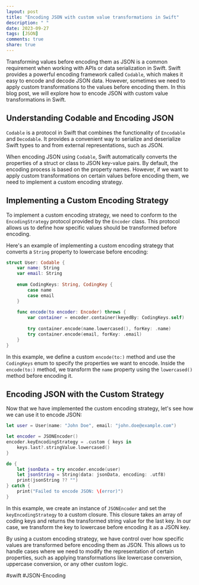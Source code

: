```yaml
---
layout: post
title: "Encoding JSON with custom value transformations in Swift"
description: " "
date: 2023-09-27
tags: [JSON]
comments: true
share: true
---
```


Transforming values before encoding them as JSON is a common requirement when working with APIs or data serialization in Swift. Swift provides a powerful encoding framework called `Codable`, which makes it easy to encode and decode JSON data. However, sometimes we need to apply custom transformations to the values before encoding them. In this blog post, we will explore how to encode JSON with custom value transformations in Swift.

## Understanding Codable and Encoding JSON

`Codable` is a protocol in Swift that combines the functionality of `Encodable` and `Decodable`. It provides a convenient way to serialize and deserialize Swift types to and from external representations, such as JSON.

When encoding JSON using `Codable`, Swift automatically converts the properties of a struct or class to JSON key-value pairs. By default, the encoding process is based on the property names. However, if we want to apply custom transformations on certain values before encoding them, we need to implement a custom encoding strategy.

## Implementing a Custom Encoding Strategy

To implement a custom encoding strategy, we need to conform to the `EncodingStrategy` protocol provided by the `Encoder` class. This protocol allows us to define how specific values should be transformed before encoding.

Here's an example of implementing a custom encoding strategy that converts a `String` property to lowercase before encoding:

```swift
struct User: Codable {
    var name: String
    var email: String
    
    enum CodingKeys: String, CodingKey {
        case name
        case email
    }
    
    func encode(to encoder: Encoder) throws {
        var container = encoder.container(keyedBy: CodingKeys.self)
        
        try container.encode(name.lowercased(), forKey: .name)
        try container.encode(email, forKey: .email)
    }
}
```

In this example, we define a custom `encode(to:)` method and use the `CodingKeys` enum to specify the properties we want to encode. Inside the `encode(to:)` method, we transform the `name` property using the `lowercased()` method before encoding it.

## Encoding JSON with the Custom Strategy

Now that we have implemented the custom encoding strategy, let's see how we can use it to encode JSON:

```swift
let user = User(name: "John Doe", email: "john.doe@example.com")

let encoder = JSONEncoder()
encoder.keyEncodingStrategy = .custom { keys in
    keys.last?.stringValue.lowercased()
}

do {
    let jsonData = try encoder.encode(user)
    let jsonString = String(data: jsonData, encoding: .utf8)
    print(jsonString ?? "")
} catch {
    print("Failed to encode JSON: \(error)")
}
```

In this example, we create an instance of `JSONEncoder` and set the `keyEncodingStrategy` to a custom closure. This closure takes an array of coding keys and returns the transformed string value for the last key. In our case, we transform the key to lowercase before encoding it as a JSON key.

By using a custom encoding strategy, we have control over how specific values are transformed before encoding them as JSON. This allows us to handle cases where we need to modify the representation of certain properties, such as applying transformations like lowercase conversion, uppercase conversion, or any other custom logic.

#swift #JSON-Encoding